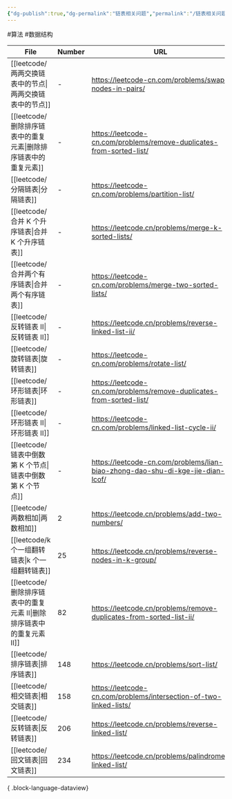 ```yaml
---
{"dg-publish":true,"dg-permalink":"链表相关问题","permalink":"/链表相关问题/"}
---
```



#算法 #数据结构 

| File                                             | Number | URL                                                                            |
| ------------------------------------------------ | ------ | ------------------------------------------------------------------------------ |
| [[leetcode/两两交换链表中的节点\|两两交换链表中的节点]]           | \-     | https://leetcode-cn.com/problems/swap-nodes-in-pairs/                          |
| [[leetcode/删除排序链表中的重复元素\|删除排序链表中的重复元素]]       | \-     | https://leetcode-cn.com/problems/remove-duplicates-from-sorted-list/           |
| [[leetcode/分隔链表\|分隔链表]]                       | \-     | https://leetcode-cn.com/problems/partition-list/                               |
| [[leetcode/合并 K 个升序链表\|合并 K 个升序链表]]           | \-     | https://leetcode.cn/problems/merge-k-sorted-lists/                             |
| [[leetcode/合并两个有序链表\|合并两个有序链表]]               | \-     | https://leetcode-cn.com/problems/merge-two-sorted-lists/                       |
| [[leetcode/反转链表 II\|反转链表 II]]                 | \-     | https://leetcode.cn/problems/reverse-linked-list-ii/                           |
| [[leetcode/旋转链表\|旋转链表]]                       | \-     | https://leetcode-cn.com/problems/rotate-list/                                  |
| [[leetcode/环形链表\|环形链表]]                       | \-     | https://leetcode-cn.com/problems/remove-duplicates-from-sorted-list/           |
| [[leetcode/环形链表 II\|环形链表 II]]                 | \-     | https://leetcode-cn.com/problems/linked-list-cycle-ii/                         |
| [[leetcode/链表中倒数第 K 个节点\|链表中倒数第 K 个节点]]       | \-     | https://leetcode-cn.com/problems/lian-biao-zhong-dao-shu-di-kge-jie-dian-lcof/ |
| [[leetcode/两数相加\|两数相加]]                       | 2      | https://leetcode.cn/problems/add-two-numbers/                                  |
| [[leetcode/k 个一组翻转链表\|k 个一组翻转链表]]             | 25     | https://leetcode.cn/problems/reverse-nodes-in-k-group/                         |
| [[leetcode/删除排序链表中的重复元素 II\|删除排序链表中的重复元素 II]] | 82     | https://leetcode.cn/problems/remove-duplicates-from-sorted-list-ii/            |
| [[leetcode/排序链表\|排序链表]]                       | 148    | https://leetcode.cn/problems/sort-list/                                        |
| [[leetcode/相交链表\|相交链表]]                       | 158    | https://leetcode-cn.com/problems/intersection-of-two-linked-lists/             |
| [[leetcode/反转链表\|反转链表]]                       | 206    | https://leetcode.cn/problems/reverse-linked-list/                              |
| [[leetcode/回文链表\|回文链表]]                       | 234    | https://leetcode.cn/problems/palindrome-linked-list/                           |

{ .block-language-dataview}
